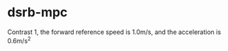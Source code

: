 # dsrb-mpc
Contrast 1, the forward reference speed is 1.0m/s, and the acceleration is 0.6m/s<sup>2</sup>
